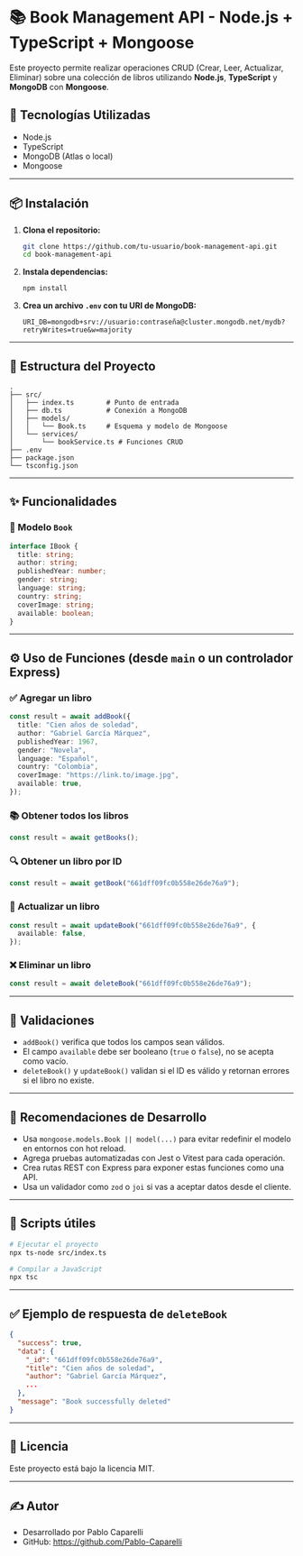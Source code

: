# 📚 Book Management API - Node.js + TypeScript + Mongoose

Este proyecto permite realizar operaciones CRUD (Crear, Leer, Actualizar, Eliminar) sobre una colección de libros utilizando **Node.js**, **TypeScript** y **MongoDB** con **Mongoose**.

## 🚀 Tecnologías Utilizadas

- Node.js
- TypeScript
- MongoDB (Atlas o local)
- Mongoose

---

## 📦 Instalación

1. **Clona el repositorio:**

   ```bash
   git clone https://github.com/tu-usuario/book-management-api.git
   cd book-management-api
   ```

2. **Instala dependencias:**

   ```bash
   npm install
   ```

3. **Crea un archivo `.env` con tu URI de MongoDB:**

   ```env
   URI_DB=mongodb+srv://usuario:contraseña@cluster.mongodb.net/mydb?retryWrites=true&w=majority
   ```

---

## 🧠 Estructura del Proyecto

```
.
├── src/
│   ├── index.ts        # Punto de entrada
│   ├── db.ts           # Conexión a MongoDB
│   ├── models/
│   │   └── Book.ts     # Esquema y modelo de Mongoose
│   └── services/
│       └── bookService.ts # Funciones CRUD
├── .env
├── package.json
└── tsconfig.json
```

---

## ✨ Funcionalidades

### 📘 Modelo `Book`

```ts
interface IBook {
  title: string;
  author: string;
  publishedYear: number;
  gender: string;
  language: string;
  country: string;
  coverImage: string;
  available: boolean;
}
```

---

## ⚙️ Uso de Funciones (desde `main` o un controlador Express)

### ✅ Agregar un libro

```ts
const result = await addBook({
  title: "Cien años de soledad",
  author: "Gabriel García Márquez",
  publishedYear: 1967,
  gender: "Novela",
  language: "Español",
  country: "Colombia",
  coverImage: "https://link.to/image.jpg",
  available: true,
});
```

### 📚 Obtener todos los libros

```ts
const result = await getBooks();
```

### 🔍 Obtener un libro por ID

```ts
const result = await getBook("661dff09fc0b558e26de76a9");
```

### 📝 Actualizar un libro

```ts
const result = await updateBook("661dff09fc0b558e26de76a9", {
  available: false,
});
```

### ❌ Eliminar un libro

```ts
const result = await deleteBook("661dff09fc0b558e26de76a9");
```

---

## 🧪 Validaciones

- `addBook()` verifica que todos los campos sean válidos.
- El campo `available` debe ser booleano (`true` o `false`), no se acepta como vacío.
- `deleteBook()` y `updateBook()` validan si el ID es válido y retornan errores si el libro no existe.

---

## 💩 Recomendaciones de Desarrollo

- Usa `mongoose.models.Book || model(...)` para evitar redefinir el modelo en entornos con hot reload.
- Agrega pruebas automatizadas con Jest o Vitest para cada operación.
- Crea rutas REST con Express para exponer estas funciones como una API.
- Usa un validador como `zod` o `joi` si vas a aceptar datos desde el cliente.

---

## 🧹 Scripts útiles

```bash
# Ejecutar el proyecto
npx ts-node src/index.ts

# Compilar a JavaScript
npx tsc
```

---

## ✅ Ejemplo de respuesta de `deleteBook`

```json
{
  "success": true,
  "data": {
    "_id": "661dff09fc0b558e26de76a9",
    "title": "Cien años de soledad",
    "author": "Gabriel García Márquez",
    ...
  },
  "message": "Book successfully deleted"
}
```

---

## 📄 Licencia

Este proyecto está bajo la licencia MIT.

---

## ✍️ Autor

- Desarrollado por Pablo Caparelli
- GitHub: https://github.com/Pablo-Caparelli
